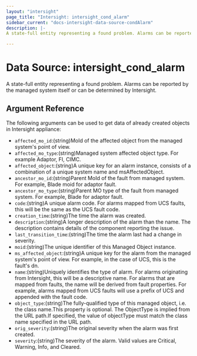 ```yaml
---
layout: "intersight"
page_title: "Intersight: intersight_cond_alarm"
sidebar_current: "docs-intersight-data-source-condAlarm"
description: |-
A state-full entity representing a found problem. Alarms can be reported by the managed system itself or can be determined by Intersight.

---
```


# Data Source: intersight_cond_alarm
A state-full entity representing a found problem. Alarms can be reported by the managed system itself or can be determined by Intersight.

## Argument Reference
The following arguments can be used to get data of already created objects in Intersight appliance:
* `affected_mo_id`:(string)MoId of the affected object from the managed system's point of view.
* `affected_mo_type`:(string)Managed system affected object type. For example Adaptor, FI, CIMC.
* `affected_object`:(string)A unique key for an alarm instance, consists of a combination of a unique system name and msAffectedObject.
* `ancestor_mo_id`:(string)Parent MoId of the fault from managed system. For example, Blade moid for adaptor fault.
* `ancestor_mo_type`:(string)Parent MO type of the fault from managed system. For example, Blade for adaptor fault.
* `code`:(string)A unique alarm code. For alarms mapped from UCS faults, this will be the same as the UCS fault code.
* `creation_time`:(string)The time the alarm was created.
* `description`:(string)A longer description of the alarm than the name. The description contains details of the component reporting the issue.
* `last_transition_time`:(string)The time the alarm last had a change in severity.
* `moid`:(string)The unique identifier of this Managed Object instance.
* `ms_affected_object`:(string)A unique key for the alarm from the managed system's point of view. For example, in the case of UCS, this is the fault's dn.
* `name`:(string)Uniquely identifies the type of alarm. For alarms originating from Intersight, this will be a descriptive name. For alarms that are mapped from faults, the name will be derived from fault properties. For example, alarms mapped from UCS faults will use a prefix of UCS and appended with the fault code.
* `object_type`:(string)The fully-qualified type of this managed object, i.e. the class name.This property is optional. The ObjectType is implied from the URL path.If specified, the value of objectType must match the class name specified in the URL path.
* `orig_severity`:(string)The original severity when the alarm was first created.
* `severity`:(string)The severity of the alarm. Valid values are Critical, Warning, Info, and Cleared.
